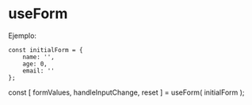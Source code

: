 # useForm 

Ejemplo: 


    const initialForm = {
        name: '',
        age: 0,
        email: ''
    };

   const [ formValues, handleInputChange, reset ] = useForm( initialForm );  

